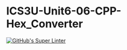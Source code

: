 # ICS3U-Unit6-06-CPP-Hex_Converter

[![GitHub's Super Linter](https://github.com/Rodas-Nega1/ICS3U-Unit6-06-CPP-Hex_Converter/workflows/GitHub's%20Super%20Linter/badge.svg)](https://github.com/Rodas-Nega1/ICS3U-Unit6-06-CPP-Hex_Converter/actions)
